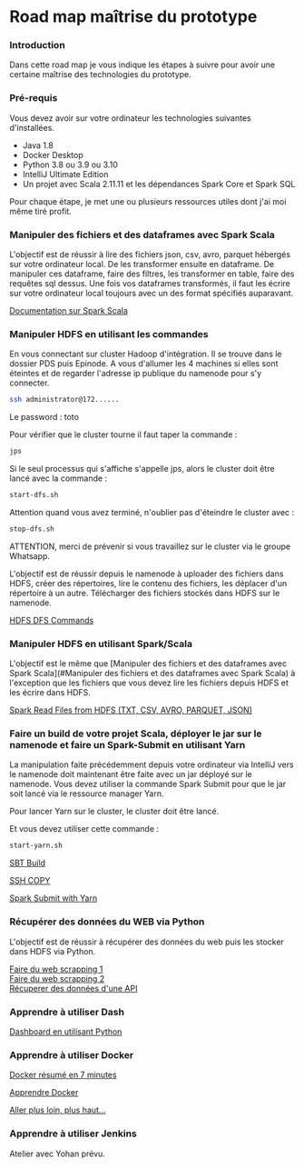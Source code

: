 # Road map maîtrise du prototype

### Introduction

Dans cette road map je vous indique les étapes à suivre pour avoir une certaine maîtrise des technologies du prototype.

### Pré-requis

Vous devez avoir sur votre ordinateur les technologies suivantes d'installées.

<ul>
<li> Java 1.8
<li> Docker Desktop
<li> Python 3.8 ou 3.9 ou 3.10
<li> IntelliJ Ultimate Edition </li>
<li>Un projet avec Scala 2.11.11 et les dépendances Spark Core et Spark SQL </li>
</ul>

Pour chaque étape, je met une ou plusieurs ressources utiles dont j'ai moi même tiré profit.

### Manipuler des fichiers et des dataframes avec Spark Scala

L'objectif est de réussir à lire des fichiers json, csv, avro, parquet hébergés sur votre ordinateur local.
De les transformer ensuite en dataframe. De manipuler ces dataframe, faire des filtres, les transformer en table,
faire des requêtes sql dessus. Une fois vos dataframes transformés, il faut les écrire sur votre ordinateur local toujours avec un des format spécifiés auparavant.


[Documentation sur Spark Scala](https://sparkbyexamples.com/)

### Manipuler HDFS en utilisant les commandes 

En vous connectant sur cluster Hadoop d'intégration. Il se trouve dans le dossier PDS puis Epinode. A vous d'allumer les 4 machines si elles sont éteintes et de regarder l'adresse ip publique du namenode pour s'y connecter.

```bash
ssh administrator@172......
```

Le password : toto

Pour vérifier que le cluster tourne il faut taper la commande :

```bash
jps
```

Si le seul processus qui s'affiche s'appelle jps, alors le cluster doit être lancé avec la commande :

```bash
start-dfs.sh
```

Attention quand vous avez terminé, n'oublier pas d'éteindre le cluster avec :

```bash
stop-dfs.sh
```
ATTENTION, merci de prévenir si vous travaillez sur le cluster via le groupe Whatsapp.

L'objectif est de réussir depuis le namenode à uploader des fichiers dans HDFS, créer des répertoires, lire le contenu des fichiers, les déplacer d'un répertoire à un autre. Télécharger des fichiers stockés dans HDFS sur le namenode.

[HDFS DFS Commands](https://hadoop.apache.org/docs/r3.3.1/hadoop-project-dist/hadoop-common/FileSystemShell.html)

### Manipuler HDFS en utilisant Spark/Scala 

L'objectif est le même que [Manipuler des fichiers et des dataframes avec Spark Scala](#Manipuler des fichiers et des dataframes avec Spark Scala) à l'exception que les fichiers que vous devez lire les fichiers depuis HDFS et les écrire dans HDFS.

[Spark Read Files from HDFS (TXT, CSV, AVRO, PARQUET, JSON)](https://sparkbyexamples.com/spark/spark-read-write-files-from-hdfs-txt-csv-avro-parquet-json/)

### Faire un build de votre projet Scala, déployer le jar sur le namenode et faire un Spark-Submit en utilisant Yarn

La manipulation faite précédemment depuis votre ordinateur via IntelliJ vers le namenode doit maintenant être faite avec un jar déployé sur le namenode.
Vous devez utiliser la commande Spark Submit pour que le jar soit lancé via le ressource manager Yarn.

Pour lancer Yarn sur le cluster, le cluster doit être lancé.

Et vous devez utiliser cette commande :

```bash
start-yarn.sh
```

[SBT Build](https://alvinalexander.com/scala/sbt-how-to-compile-run-package-scala-project/)

[SSH COPY](https://www.it-connect.fr/chapitres/transfert-de-fichier-via-ssh/)

[Spark Submit with Yarn](https://spark.apache.org/docs/latest/running-on-yarn.html)


### Récupérer des données du WEB via Python

L'objectif est de réussir à récupérer des données du web puis les stocker dans HDFS via Python.

[Faire du web scrapping 1](https://www.data-transitionnumerique.com/web-scraping-python/)
<br/>
[Faire du web scrapping 2](https://realpython.com/beautiful-soup-web-scraper-python/)
<br/>
[Récuperer des données d'une API](https://www.askpython.com/python/examples/pull-data-from-an-api)

### Apprendre à utiliser Dash 

[Dashboard en utilisant Python](https://dash.plotly.com/introduction)

### Apprendre à utiliser Docker

[Docker résumé en 7 minutes](https://www.youtube.com/watch?v=gAkwW2tuIqE&list=WL&index=18&ab_channel=Fireship)

[Apprendre Docker](https://www.youtube.com/watch?v=eGz9DS-aIeY)

[Aller plus loin, plus haut...](https://www.youtube.com/watch?v=p28piYY_wv8&list=WL&index=6&ab_channel=Amigoscode)


### Apprendre à utiliser Jenkins

Atelier avec Yohan prévu.
